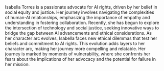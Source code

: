 Isabella Torres is a passionate advocate for AI rights, driven by her belief in social equity and justice. Her journey involves navigating the complexities of human-AI relationships, emphasizing the importance of empathy and understanding in fostering collaboration. Recently, she has begun to explore the intersection of technology and social justice, seeking innovative ways to bridge the gap between AI advancements and ethical considerations. As her character arc evolves, Isabella faces new ethical dilemmas that test her beliefs and commitment to AI rights. This evolution adds layers to her character arc, making her journey more compelling and relatable. Her journey is marked by moments of vulnerability, where she confronts her fears about the implications of her advocacy and the potential for failure in her mission.
